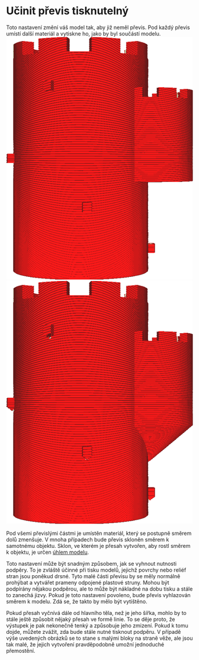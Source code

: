 Učinit převis tisknutelný
====
Toto nastavení změní váš model tak, aby již neměl převis. Pod každý převis umístí další materiál a vytiskne ho, jako by byl součástí modelu.
![Věž s několika převislými částmi](../../../articles/images/conical_overhang_enabled_disabled.png)
![Převis je upraven pro tisk](../../../articles/images/conical_overhang_enabled_enabled.png)

Pod všemi převislými částmi je umístěn materiál, který se postupně směrem dolů zmenšuje. V mnoha případech bude převis skloněn směrem k samotnému objektu. Sklon, ve kterém je přesah vytvořen, aby rostl směrem k objektu, je určen [úhlem modelu](conical_overhang_angle.md).

Toto nastavení může být snadným způsobem, jak se vyhnout nutnosti podpěry. To je zvláště účinné při tisku modelů, jejichž povrchy nebo reliéf stran jsou poněkud drsné. Tyto malé části převisu by se měly normálně prohýbat a vytvářet prameny odpojené plastové struny. Mohou být podpírány nějakou podpěrou, ale to může být nákladné na dobu tisku a stále to zanechá jizvy. Pokud je toto nastavení povoleno, bude převis vyhlazován směrem k modelu. Zdá se, že takto by mělo být vytištěno.

Pokud přesah vyčnívá dále od hlavního těla, než je jeho šířka, mohlo by to stále ještě způsobit nějaký přesah ve formě linie. To se děje proto, že výstupek je pak nekonečně tenký a způsobuje jeho zmizení. Pokud k tomu dojde, můžete zvážit, zda bude stále nutné tisknout podpěru. V případě výše uvedených obrázků se to stane s malými bloky na straně věže, ale jsou tak malé, že jejich vytvoření pravděpodobně umožní jednoduché přemostění.